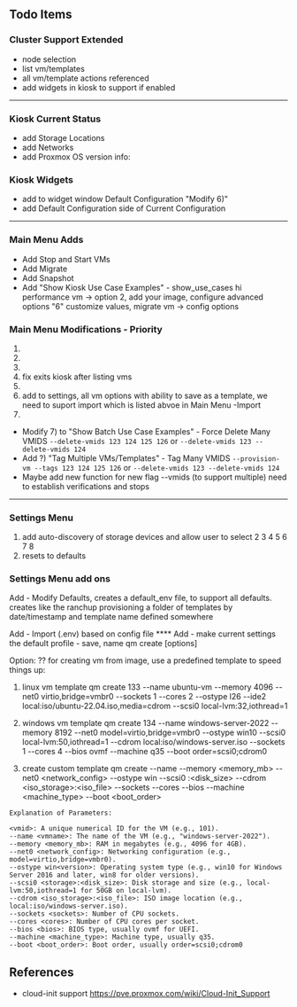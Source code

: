 ## Todo Items

### Cluster Support Extended
- node selection
- list vm/templates
- all vm/template actions referenced
- add widgets in kiosk to support if enabled
---
### Kiosk Current Status
- add Storage Locations
- add Networks
- add Proxmox OS version info:

### Kiosk Widgets
- add to widget window Default Configuration "Modify 6)"
- add Default Configuration side of Current Configuration
---

### Main Menu Adds

- Add Stop and Start VMs
- Add Migrate
- Add Snapshot
- Add "Show Kiosk Use Case Examples" - show_use_cases hi performance vm -> option 2, add your image, configure advanced options "6" customize values,  migrate vm -> config options 

### Main Menu Modifications - Priority
1) 
2)
3)
4) fix exits kiosk after listing vms
5) 
6) add to settings, all vm options with ability to save as a template, we need to suport import which is listed abvoe in Main Menu -Import 
7) 
- Modify 7) to "Show Batch Use Case Examples" - Force Delete Many VMIDS `--delete-vmids 123 124 125 126` or `--delete-vmids 123 --delete-vmids 124`
- Add ?) "Tag Multiple VMs/Templates" - Tag Many VMIDS `--provision-vm --tags 123 124 125 126` or `--delete-vmids 123 --delete-vmids 124`
- Maybe add new function for new flag --vmids (to support multiple) need to establish verifications and stops
---

### Settings Menu

1) add auto-discovery of storage devices and allow user to select
2
3
4
5
6
7
8
9) resets to defaults

### Settings Menu add ons
Add - Modify Defaults, creates a default_env file, to support all defaults. creates like the ranchup provisioning a folder of templates by date/timestamp and template name defined somewhere

Add - Import (.env) based on config file ****
Add - make current settings the default profile - save, name 
qm create <vmid> [options]

Option: ?? for creating vm from image, use a predefined template to speed things up:

1. linux vm template
qm create 133 --name ubuntu-vm --memory 4096 --net0 virtio,bridge=vmbr0 --sockets 1 --cores 2 --ostype l26 --ide2 local:iso/ubuntu-22.04.iso,media=cdrom --scsi0 local-lvm:32,iothread=1

2. windows vm template
qm create 134 --name windows-server-2022 --memory 8192 --net0 model=virtio,bridge=vmbr0 --ostype win10 --scsi0 local-lvm:50,iothread=1 --cdrom local:iso/windows-server.iso --sockets 1 --cores 4 --bios ovmf --machine q35 --boot order=scsi0;cdrom0

3. create custom template
qm create <vmid> --name <vmname> --memory <memory_mb> --net0 <network_config> --ostype win<version> --scsi0 <storage>:<disk_size> --cdrom <iso_storage>:<iso_file> --sockets <sockets> --cores <cores> --bios <bios> --machine <machine_type> --boot <boot_order>

```
Explanation of Parameters:

<vmid>: A unique numerical ID for the VM (e.g., 101).
--name <vmname>: The name of the VM (e.g., "windows-server-2022").
--memory <memory_mb>: RAM in megabytes (e.g., 4096 for 4GB).
--net0 <network_config>: Networking configuration (e.g., model=virtio,bridge=vmbr0).
--ostype win<version>: Operating system type (e.g., win10 for Windows Server 2016 and later, win8 for older versions).
--scsi0 <storage>:<disk_size>: Disk storage and size (e.g., local-lvm:50,iothread=1 for 50GB on local-lvm).
--cdrom <iso_storage>:<iso_file>: ISO image location (e.g., local:iso/windows-server.iso).
--sockets <sockets>: Number of CPU sockets.
--cores <cores>: Number of CPU cores per socket.
--bios <bios>: BIOS type, usually ovmf for UEFI.
--machine <machine_type>: Machine type, usually q35.
--boot <boot_order>: Boot order, usually order=scsi0;cdrom0
```

## References

- cloud-init support
  https://pve.proxmox.com/wiki/Cloud-Init_Support
